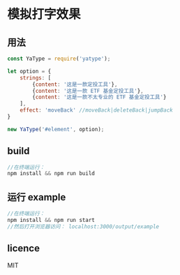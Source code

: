# 模拟打字效果

## 用法
``` javascript
const YaType = require('yatype');

let option = {
    strings: [
        {content: '这是一款定投工具'},
        {content: '这是一款 ETF 基金定投工具'},
        {content: '这是一款不太专业的 ETF 基金定投工具'}
    ],
    effect: 'moveBack' //moveBack|deleteBack|jumpBack
}

new YaType('#element', option);
```
## build
```javascript
//在终端运行：
npm install && npm run build
```
## 运行 example
```javascript
//在终端运行：
npm install && npm run start
//然后打开浏览器访问： localhost:3000/output/example
```

## licence
MIT